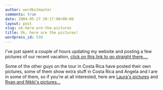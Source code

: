 ```yaml
---
author: wordbitmaster
comments: true
date: 2004-05-27 20:17:00+00:00
layout: post
slug: ok-here-are-the-pictures
title: Ok, here are the pictures!
wordpress_id: 539
---
```


I've just spent a couple of hours updating my website and posting a few pictures of our recent vacation, [click on this link to go straight there....](http://www.geocities.com/antoinehenrigiraud/mphoto1.html)

Some of the other guys on the tour in Costa Rica have posted their own pictures, some of them show extra stuff in Costa Rica and Angela and I are in some of them, so if you're at all interested, here are
[Laura's pictures](http://www.ofoto.com/BrowsePhotos.jsp?&collid=937956372105&page=1&sort_order=0)    and
[Ryan and Nikki's pictures...](http://www.ofoto.com/BrowsePhotos.jsp?&collid=136570672105&page=1&sort_order=0)
